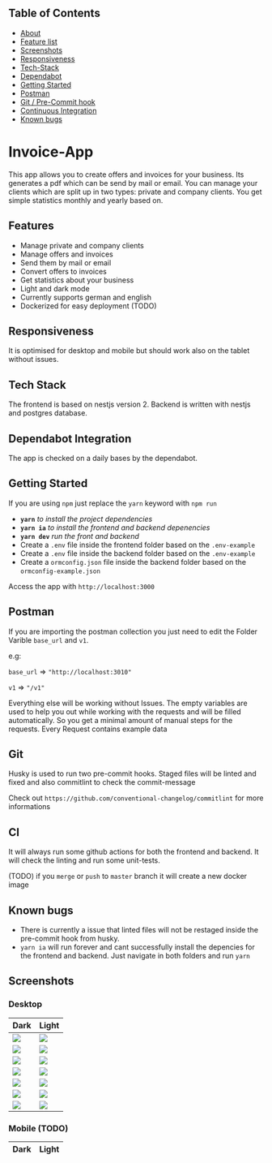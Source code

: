 ## Table of Contents

  - [About](#invoice-app)
  - [Feature list](#features)
  - [Screenshots](#screenshots)
  - [Responsiveness](#responsiveness)
  - [Tech-Stack](#tech-stack)
  - [Dependabot](#dependabot-integration)
  - [Getting Started](#getting-started)
  - [Postman](#postman)
  - [Git / Pre-Commit hook](#git)
  - [Continuous Integration](#ci)
  - [Known bugs](#known-bugs)

# Invoice-App
This app allows you to create offers and invoices for your business. Its generates a pdf which can be send by mail or email. You can manage your clients which are split up in two types: private and company clients.
You get simple statistics monthly and yearly based on.

## Features
- Manage private and company clients
- Manage offers and invoices
- Send them by mail or email
- Convert offers to invoices
- Get statistics about your business
- Light and dark mode
- Currently supports german and english
- Dockerized for easy deployment (TODO)

## Responsiveness
It is optimised for desktop and mobile but should work also on the tablet without issues.

## Tech Stack
The frontend is based on nestjs version 2. Backend is written with nestjs and postgres database.

## Dependabot Integration
The app is checked on a daily bases by the dependabot.

## Getting Started
If you are using `npm` just replace the `yarn` keyword with `npm run`

- **`yarn`** *to install the project dependencies*
- **`yarn ia`** *to install the frontend and backend depenencies*
- **`yarn dev`** *run the front and backend*
- Create a `.env` file inside the frontend folder based on the `.env-example`
- Create a `.env` file inside the backend folder based on the `.env-example`
- Create a `ormconfig.json` file inside the backend folder based on the `ormconfig-example.json`

Access the app with `http://localhost:3000`


## Postman
If you are importing the postman collection you just need to edit the Folder Varible `base_url` and `v1`. 

e.g:

`base_url` => `"http://localhost:3010"`

`v1` => `"/v1"`

Everything else will be working without Issues. The empty variables are used to help you out while working with the requests and will be filled automatically. So you get a minimal amount of manual steps for the requests. Every Request contains example data

## Git
Husky is used to run two pre-commit hooks. Staged files will be linted and fixed and also commitlint to check the commit-message

Check out `https://github.com/conventional-changelog/commitlint` for more informations

## CI
It will always run some github actions for both the frontend and backend. It will check the linting and run some unit-tests.

(TODO) if you `merge` or `push` to `master` branch it will create a new docker image

## Known bugs
- There is currently a issue that linted files will not be restaged inside the pre-commit hook from husky.
- `yarn ia` will run forever and cant successfully install the depencies for the frontend and backend. Just navigate in both folders and run `yarn`

## Screenshots

### Desktop
| Dark | Light |
| ---- | ----- |
| ![](https://invoice-app.pscl.dev/client_view_dark.png) | ![](https://invoice-app.pscl.dev/client_view_light.png) |
| ![](https://invoice-app.pscl.dev/client_edit_dark.png) | ![](https://invoice-app.pscl.dev/client_edit_light.png) |
| ![](https://invoice-app.pscl.dev/document_view_dark.png) | ![](https://invoice-app.pscl.dev/document_view_light.png) |
| ![](https://invoice-app.pscl.dev/document_edit_dark.png) | ![](https://invoice-app.pscl.dev/document_edit_light.png) |
| ![](https://invoice-app.pscl.dev/document_send_dark.png) | ![](https://invoice-app.pscl.dev/document_send_light.png) |
| ![](https://invoice-app.pscl.dev/document_create_dark_1.png) | ![](https://invoice-app.pscl.dev/document_create_light_1.png) |
| ![](https://invoice-app.pscl.dev/document_create_dark_2.png) | ![](https://invoice-app.pscl.dev/document_create_light_2.png) |
### Mobile (TODO)
| Dark | Light |
| ---- | ----- |